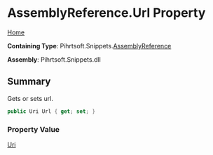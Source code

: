 # AssemblyReference\.Url Property

[Home](../../../../README.md)

**Containing Type**: Pihrtsoft\.Snippets\.[AssemblyReference](../README.md)

**Assembly**: Pihrtsoft\.Snippets\.dll

## Summary

Gets or sets url\.

```csharp
public Uri Url { get; set; }
```

### Property Value

[Uri](https://docs.microsoft.com/en-us/dotnet/api/system.uri)

